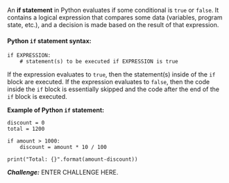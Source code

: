 An **if statement** in Python evaluates if some conditional is `true` or `false`. It contains a logical expression that compares some data (variables, program state, etc.), and a decision is made based on the result of that expression. 

#### Python `if` statement syntax:
```
if EXPRESSION:
	# statement(s) to be executed if EXPRESSION is true
```
If the expression evaluates to `true`, then the statement(s) inside of the `if` block are executed. If the expression evaluates to `false`, then the code inside the `if` block is essentially skipped and the code after the end of the `if` block is executed. 


**Example of Python `if` statement:**
```
discount = 0
total = 1200

if amount > 1000:
	discount = amount * 10 / 100
  
print("Total: {}".format(amount-discount))
```

***Challenge:*** ENTER CHALLENGE HERE.